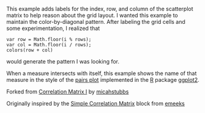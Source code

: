 This example adds labels for the index, row, and column of the scatterplot matrix to help reason about the grid layout.  I wanted this example to maintain the color-by-diagonal pattern. After labeling the grid cells and some experimentation, I realized that

```
var row = Math.floor(i % rows);
var col = Math.floor(i / rows);
colors(row + col)
```

would generate the pattern I was looking for.

When a measure intersects with itself, this example shows the name of that measure in the style of the [pairs plot](http://vita.had.co.nz/papers/gpp.pdf) implemented in the [R](https://www.r-project.org/) package [ggplot2](http://ggplot2.org/).

Forked from [Correlation Matrix I](http://bl.ocks.org/micahstubbs/3ef5a223bdb760a228b4) by [micahstubbs](http://bl.ocks.org/micahstubbs)

Originally inspired by the [Simple Correlation Matrix](http://bl.ocks.org/emeeks/671c0e7adfb1ce7060b8) block from [emeeks](http://bl.ocks.org/emeeks)

